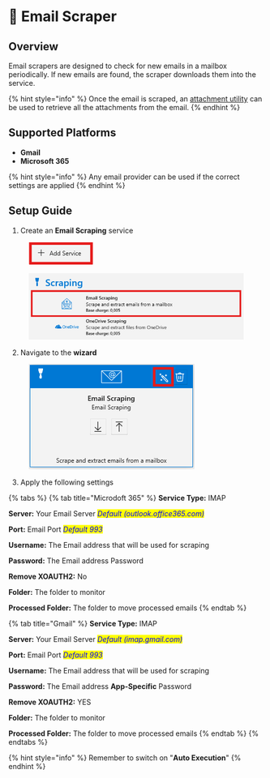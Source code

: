 # 📧 Email Scraper

## Overview

Email scrapers are designed to check for new emails in a mailbox periodically. If new emails are found, the scraper downloads them into the service.

{% hint style="info" %}
Once the email is scraped, an [attachment utility](../utilities/attachment-utility.md) can be used to retrieve all the attachments from the email.
{% endhint %}

## Supported Platforms

* **Gmail**
* **Microsoft 365**

{% hint style="info" %}
Any email provider can be used if the correct settings are applied&#x20;
{% endhint %}

## Setup Guide

1. Create an **Email Scraping** service

<figure><img src="../../.gitbook/assets/image.png" alt=""><figcaption></figcaption></figure>

<figure><img src="../../.gitbook/assets/image (2).png" alt=""><figcaption></figcaption></figure>

2. Navigate to the **wizard**

<figure><img src="../../.gitbook/assets/image (3).png" alt=""><figcaption></figcaption></figure>

3. Apply the following settings

{% tabs %}
{% tab title="Microdoft 365" %}
**Service Type:** IMAP

**Server:** Your Email Server _<mark style="color:blue;">Default (outlook.office365.com)</mark>_

**Port:** Email Port _<mark style="color:blue;">Default 993</mark>_

**Username:** The Email address that will be used for scraping

**Password:** The Email address Password

**Remove XOAUTH2:** No

**Folder:** The folder to monitor

**Processed Folder:** The folder to move processed emails&#x20;
{% endtab %}

{% tab title="Gmail" %}
**Service Type:** IMAP

**Server:** Your Email Server _<mark style="color:blue;">Default (imap.gmail.com)</mark>_

**Port:** Email Port _<mark style="color:blue;">Default 993</mark>_

**Username:** The Email address that will be used for scraping

**Password:** The Email address **App-Specific** Password

**Remove XOAUTH2:** YES

**Folder:** The folder to monitor

**Processed Folder:** The folder to move processed emails&#x20;
{% endtab %}
{% endtabs %}

{% hint style="info" %}
Remember to switch on "**Auto Execution**"
{% endhint %}

